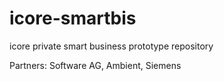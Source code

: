 icore-smartbis
==============

icore private smart business prototype repository


Partners:
  Software AG, Ambient, Siemens
